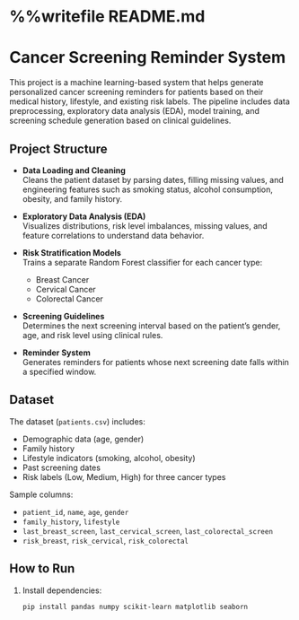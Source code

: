 # %%writefile README.md

# Cancer Screening Reminder System

This project is a machine learning-based system that helps generate personalized cancer screening reminders for patients based on their medical history, lifestyle, and existing risk labels. The pipeline includes data preprocessing, exploratory data analysis (EDA), model training, and screening schedule generation based on clinical guidelines.

## Project Structure

- **Data Loading and Cleaning**  
  Cleans the patient dataset by parsing dates, filling missing values, and engineering features such as smoking status, alcohol consumption, obesity, and family history.

- **Exploratory Data Analysis (EDA)**  
  Visualizes distributions, risk level imbalances, missing values, and feature correlations to understand data behavior.

- **Risk Stratification Models**  
  Trains a separate Random Forest classifier for each cancer type:
  - Breast Cancer
  - Cervical Cancer
  - Colorectal Cancer

- **Screening Guidelines**  
  Determines the next screening interval based on the patient’s gender, age, and risk level using clinical rules.

- **Reminder System**  
  Generates reminders for patients whose next screening date falls within a specified window.

## Dataset

The dataset (`patients.csv`) includes:
- Demographic data (age, gender)
- Family history
- Lifestyle indicators (smoking, alcohol, obesity)
- Past screening dates
- Risk labels (Low, Medium, High) for three cancer types

Sample columns:
- `patient_id`, `name`, `age`, `gender`
- `family_history`, `lifestyle`
- `last_breast_screen`, `last_cervical_screen`, `last_colorectal_screen`
- `risk_breast`, `risk_cervical`, `risk_colorectal`

## How to Run

1. Install dependencies:
   ```bash
   pip install pandas numpy scikit-learn matplotlib seaborn
